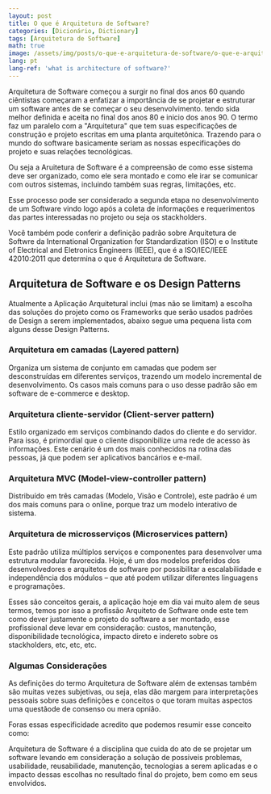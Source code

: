 ```yaml
---
layout: post
title: O que é Arquitetura de Software?
categories: [Dicionário, Dictionary]
tags: [Arquitetura de Software]
math: true
image: /assets/img/posts/o-que-e-arquitetura-de-software/o-que-e-arquitetura-de-software.jpg
lang: pt
lang-ref: 'what is architecture of software?'
---
```


Arquitetura de Software começou a surgir no final dos anos 60 quando ciêntistas começaram a enfatizar a importância de se projetar e estruturar um software antes de se começar o seu desenvolvimento. <!--more-->tendo sida melhor definida e aceita no final dos anos 80 e inicio dos anos 90.
O termo faz um paralelo com a "Arquitetura" que tem suas especificações de construção e projeto escritas em uma planta arquitetônica. Trazendo para o mundo do software basicamente seriam as nossas especificações do projeto e suas relações tecnológicas.

Ou seja a Aruitetura de Software é a compreensão de como esse sistema deve ser organizado, como ele sera montado e como ele irar se comunicar com outros sistemas, incluindo também suas regras, limitações, etc.

Esse processo pode ser considerado a segunda etapa no desenvolvimento de um Software vindo logo após a coleta de informações e requerimentos das partes interessadas no projeto ou seja os stackholders.

Você também pode conferir a definição padrão sobre Arquitetura de Softwre da International Organization for Standardization (ISO) e o Institute of Electrical and Eletronics Engineers (IEEE), que é a ISO/IEC/IEEE 42010:2011 que determina o que é Arquitetura de Software.

## Arquitetura de Software e os Design Patterns

Atualmente a Aplicação Arquitetural inclui (mas não se limitam) a escolha das soluções do projeto como os Frameworks que serão usados padrões de Design a serem implementados, abaixo segue uma pequena lista com alguns desse Design Patterns.

### Arquitetura em camadas (Layered pattern)

Organiza um sistema de conjunto em camadas que podem ser desconstruídas em diferentes serviços, trazendo um modelo incremental de desenvolvimento. Os casos mais comuns para o uso desse padrão são em software de e-commerce e desktop.

### Arquitetura cliente-servidor (Client-server pattern)

Estilo organizado em serviços combinando dados do cliente e do servidor. Para isso, é primordial que o cliente disponibilize uma rede de acesso às informações. Este cenário é um dos mais conhecidos na rotina das pessoas, já que podem ser aplicativos bancários e e-mail.

### Arquitetura MVC (Model-view-controller pattern)

Distribuído em três camadas (Modelo, Visão e Controle), este padrão é um dos mais comuns para o online, porque traz um modelo interativo de sistema.

### Arquitetura de microsserviços (Microservices pattern)

Este padrão utiliza múltiplos serviços e componentes para desenvolver uma estrutura modular favorecida. Hoje, é um dos modelos preferidos dos desenvolvedores e arquitetos de software por possibilitar a escalabilidade e independência dos módulos – que até podem utilizar diferentes linguagens e programações.

Esses são conceitos gerais, a aplicação hoje em dia vai muito alem de seus termos, temos por isso a profissão Arquiteto de Software onde este tem como dever justamente o projeto do software a ser montado, esse profissional deve levar em consideração: custos, manutenção, disponibilidade tecnológica, impacto direto e indereto sobre os stackholders, etc, etc, etc.

### Algumas Considerações

As definições do termo <span>Arquitetura de Software</span> além de extensas também são muitas vezes subjetivas, ou seja, elas dão margem para interpretações pessoais sobre suas definições e conceitos o que toram muitas aspectos uma questãode de consenso ou mera opnião.

Foras essas especificidade acredito que podemos resumir esse conceito como:

<span>Arquitetura de Software é a disciplina que cuida do ato de se projetar um software levando em consideração a solução de possiveis problemas, usabilidade, reusabilidade, manutenção, tecnologias a serem aplicadas e o impacto dessas escolhas no resultado final do projeto, bem como em seus envolvidos.</span>

<!--

#######################

DIferença entre Arquitetura de Software e Design de Software

##########################

Requiriments Engineering -> Analysis -> Design -> Development -> Testing -> Acceptance -> Deployment -> Maintenance and Update.
Fonte: https://youtu.be/lTkL1oIMiaU?t=145


Best explication

-->
